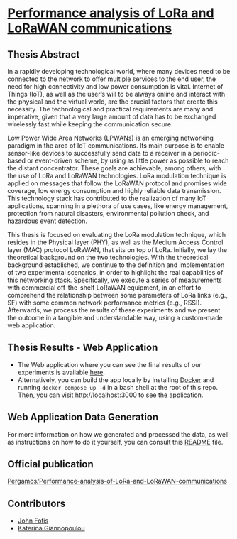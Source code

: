 # [Performance analysis of LoRa and LoRaWAN communications](https://github.com/john-fotis/LoRa-LoRaWAN-Performance-Analysis/blob/master/Thesis.pdf)

## Thesis Abstract
In a rapidly developing technological world, where many devices need to be connected to the network to offer multiple services to the end user, the need for high connectivity and low power consumption is vital. Internet of Things (IoT), as well as the user’s will to be always online and interact with the physical and the virtual world, are the crucial factors that create this necessity. The technological and practical requirements are many and imperative, given that a very large amount of data has to be exchanged wirelessly fast while keeping the communication secure.

Low Power Wide Area Networks (LPWANs) is an emerging networking paradigm in the area of IoT communications. Its main purpose is to enable sensor-like devices to successfully send data to a receiver in a periodic-based or event-driven scheme, by using as little power as possible to reach the distant concentrator. These goals are achievable, among others, with the use of LoRa and LoRaWAN technologies. LoRa modulation technique is applied on messages that follow the LoRaWAN protocol and promises wide coverage, low energy consumption and highly reliable data transmission. This technology stack has contributed to the realization of many IoT applications, spanning in a plethora of use cases, like energy management, protection from natural disasters, environmental pollution check, and hazardous event detection.

This thesis is focused on evaluating the LoRa modulation technique, which resides in the Physical layer (PHY), as well as the Medium Access Control layer (MAC) protocol LoRaWAN, that sits on top of LoRa. Initially, we lay the theoretical background on the two technologies. With the theoretical background established, we continue to the definition and implementation of two experimental scenarios, in order to highlight the real capabilities of this networking stack. Specifically, we execute a series of measurements with commercial off-the-shelf LoRaWAN equipment, in an effort to comprehend the relationship between some parameters of LoRa links (e.g., SF) with some common network performance metrics (e.g., RSSI).  Afterwards, we process the results of these experiments and we present the outcome in a tangible and understandable way, using a custom-made web application.

## Thesis Results - Web Application
* The Web application where you can see the final results of our experiments is available [here](https://john-fotis.github.io/LoRa-LoRaWAN-Performance-Analysis/).
* Alternatively, you can build the app locally by installing [Docker](https://www.docker.com/products/docker-desktop/) and running `docker compose up -d` in a bash shell at the root of this repo.<br/>
Then, you can visit http://localhost:3000 to see the application.

## Web Application Data Generation
For more information on how we generated and processed the data, as well as instructions on how to do it yourself, you can consult this [README](https://github.com/john-fotis/LoRa-LoRaWAN-Performance-Analysis/blob/master/DataGeneration/README.md) file.

## Official publication
[Pergamos/Performance-analysis-of-LoRa-and-LoRaWAN-communications](https://pergamos.lib.uoa.gr/uoa/dl/frontend/el/browse/3221431)

## Contributors
- [John Fotis](https://github.com/john-fotis)
- [Katerina Giannopoulou](https://github.com/katerinagiann)
